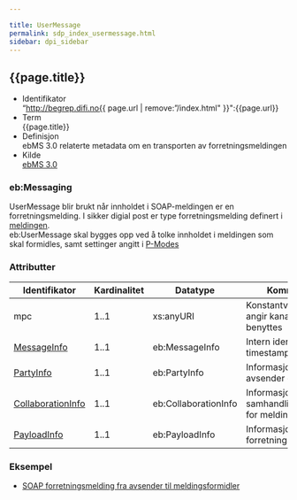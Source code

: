 ```yaml
---

title: UserMessage  
permalink: sdp_index_usermessage.html
sidebar: dpi_sidebar
---
```


## {{page.title}}

  - Identifikator  
    “http://begrep.difi.no{{ page.url | remove:”/index.html"
    }}":{{page.url}}
  - Term  
    {{page.title}}
  - Definisjon  
    ebMS 3.0 relaterte metadata om en transporten av
    forretningsmeldingen
  - Kilde  
    [ebMS 3.0](http://docs.oasis-open.org/ebxml-msg/ebms/v3.0/core/os/ebms_core-3.0-spec-os.html)

### eb:Messaging

UserMessage blir brukt når innholdet i SOAP-meldingen er en
forretningsmelding. I sikker digial post er type forretningsmelding
definert i [meldingen](../../meldinger/index.md).  
eb:UserMessage skal bygges opp ved å tolke innholdet i meldingen som
skal formidles, samt settinger angitt i
[P-Modes](../Meldingsutveksling/index.md)

### Attributter

| Identifikator | Kardinalitet | Datatype | Kommentar |
| --- | --- | --- | --- |
| mpc | 1..1 | xs:anyURI | Konstantverdi som angir kanal som skal benyttes |
| [MessageInfo](MessageInfo.md) | 1..1 | eb:MessageInfo | Intern identifikator og timestamp |
| [PartyInfo](PartyInfo.md) | 1..1 | eb:PartyInfo | Informasjon om avsender og mottaker |
| [CollaborationInfo](CollaborationInfo.md) | 1..1 | eb:CollaborationInfo | Informasjon om avtalt samhandlingsmønster for meldingen |
| [PayloadInfo](PayloadInfo.md) | 1..1 | eb:PayloadInfo | Informasjon om selve forretningsmeldingen |

### Eksempel

  - [SOAP forretningsmelding fra avsender til
    meldingsformidler](soap/1_request_forretningsmelding_fra_postavsender_til_meldingsformidler.xml)
